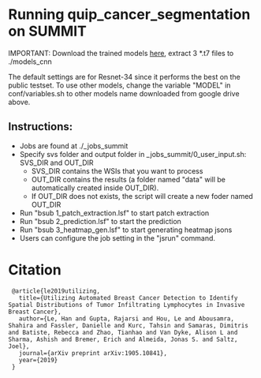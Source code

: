 # Running quip_cancer_segmentation on SUMMIT

IMPORTANT: Download the trained models [here](https://drive.google.com/open?id=1km7gVpBpLbBovExTgt3CE8JRwpTEl57F), extract 3 *.t7  files to ./models_cnn

The default settings are for Resnet-34 since it performs the best on the public testset. To use other models, change the variable "MODEL" in conf/variables.sh to other models name downloaded from google drive above.

## Instructions:

- Jobs are found at ./_jobs_summit
- Specify svs folder and output folder in _jobs_summit/0_user_input.sh: SVS_DIR and OUT_DIR
    - SVS_DIR contains the WSIs that you want to process
    - OUT_DIR contains the results (a folder named "data" will be automatically created inside OUT_DIR).
    - If OUT_DIR does not exists, the script will create a new foder named OUT_DIR
- Run "bsub 1_patch_extraction.lsf" to start patch extraction
- Run "bsub 2_prediction.lsf" to start the prediction
- Run "bsub 3_heatmap_gen.lsf" to start generating heatmap jsons
- Users can configure the job setting in the "jsrun" command.


# Citation
     @article{le2019utilizing,
       title={Utilizing Automated Breast Cancer Detection to Identify Spatial Distributions of Tumor Infiltrating Lymphocytes in Invasive Breast Cancer},
       author={Le, Han and Gupta, Rajarsi and Hou, Le and Abousamra, Shahira and Fassler, Danielle and Kurc, Tahsin and Samaras, Dimitris and Batiste, Rebecca and Zhao, Tianhao and Van Dyke, Alison L and Sharma, Ashish and Bremer, Erich and Almeida, Jonas S. and Saltz, Joel},
       journal={arXiv preprint arXiv:1905.10841},
       year={2019}
     }
